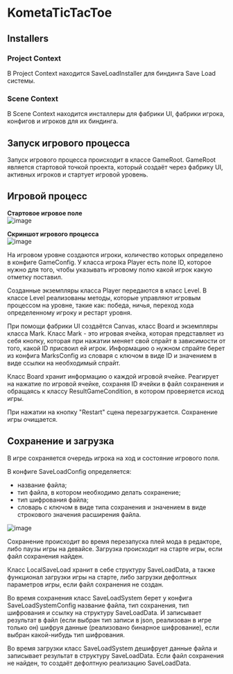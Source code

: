 # KometaTicTacToe

<h2>Installers</h2>
<h3>Project Context</h3>

В Project Context находится SaveLoadInstaller для биндинга Save Load системы.

<h3>Scene Context</h3>

В Scene Context находится инсталлеры для фабрики UI, фабрики игрока, конфигов и игроков для их биндинга.

<h2>Запуск игрового процесса</h2>

Запуск игрового процесса происходит в классе GameRoot. GameRoot является стартовой точкой проекта, который создаёт через фабрику UI, активных игроков и стартует игровой уровень.

<h2>Игровой процесс</h2>

<b>Стартовое игровое поле</b> </br>
![image](https://user-images.githubusercontent.com/69348449/221376054-d5e9e72d-197e-4298-9a1b-9e196066d33a.png)</br>

<b>Скриншот игрового процесса</b> </br>
![image](https://user-images.githubusercontent.com/69348449/221376065-48525331-efc6-4bf8-9954-97ca49f92398.png)</br>

На игровом уровне создаются игроки, количество которых определено в конфиге GameConfig. У класса игрока Player есть поле ID, которое нужно для того, чтобы указывать игровому полю какой игрок какую отметку поставил.

Созданные экземпляры класса Player передаются в класс Level. В классе Level реализованы методы, которые управляют игровым процессом на уровне, такие как: победа, ничья, переход хода определенному игроку и рестарт уровня.

При помощи фабрики UI создаётся Canvas, класс Board и экземпляры класса Mark.
Класс Mark - это игровая ячейка, которая представляет из себя кнопку, которая при нажатии меняет свой спрайт в зависимости от того, какой ID присвоил ей игрок. Информацию о нужном спрайте берет из конфига MarksConfig из словаря с ключом в виде ID и значением в виде ссылки на необходимый спрайт.

Класс Board хранит информацию о каждой игровой ячейке. Реагирует на нажатие по игровой ячейке, сохраняя ID ячейки в файл сохранения и обращаясь к классу ResultGameCondition, в котором проверяется исход игры.

При нажатии на кнопку "Restart" сцена перезагружается. Сохранение игры очищается.

<h2>Сохранение и загрузка</h2>

В игре сохраняется очередь игрока на ход и состояние игрового поля.

В конфиге SaveLoadConfig определяется:
<ul>
<li>название файла;</li>
<li>тип файла, в котором необходимо делать сохранение;</li>
<li>тип шифрования файла;</li>
<li>словарь с ключом в виде типа сохранения и значением в виде строкового значения расширения файла.</li>
</ul>


![image](https://user-images.githubusercontent.com/69348449/221377759-8ec2b153-3ced-48e7-8ba8-2fcd3eb69e0c.png)

Сохранение происходит во время перезапуска плей мода в редакторе, либо паузы игры на девайсе.
Загрузка происходит на старте игры, если файл сохранения найден.

Класс LocalSaveLoad хранит в себе структуру SaveLoadData, а также функционал загрузки игры на старте, либо загрузки дефолтных параметров игры, если файл сохранения не создан.

Во время сохранения класс SaveLoadSystem берет у конфига SaveLoadSystemConfig название файла, тип сохранения, тип шифрования и ссылку на структуру SaveLoadData. И записывает результат в файл (если выбран тип записи в json, реализован в игре только он) шифруя данные (реализовано бинарное шифрование), если выбран какой-нибудь тип шифрования.

Во время загрузки класс SaveLoadSystem дешифрует данные файла и записывает результат в структуру SaveLoadData. Если файл сохранения не найден, то создаёт дефолтную реализацию SaveLoadData.
